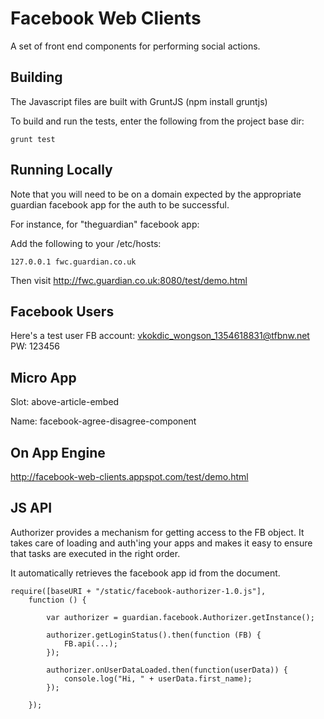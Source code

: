 Facebook Web Clients
====================

A set of front end components for performing social actions.

Building
--------

The Javascript files are built with GruntJS (npm install gruntjs)

To build and run the tests, enter the following from the project base dir:

```
grunt test
```

Running Locally
---------------
Note that you will need to be on a domain expected by the appropriate guardian facebook app for the auth to be successful.

For instance, for "theguardian" facebook app:

Add the following to your /etc/hosts:
```
127.0.0.1 fwc.guardian.co.uk
```

Then visit http://fwc.guardian.co.uk:8080/test/demo.html


Facebook Users
--------------

Here's a test user FB account:
vkokdic_wongson_1354618831@tfbnw.net
PW: 123456

Micro App
---------

Slot: above-article-embed

Name: facebook-agree-disagree-component

On App Engine
-------------

http://facebook-web-clients.appspot.com/test/demo.html

JS API
------

Authorizer provides a mechanism for getting access to the FB object. It takes care of loading and auth'ing your apps and
makes it easy to ensure that tasks are executed in the right order.

It automatically retrieves the facebook app id from the document.

```
require([baseURI + "/static/facebook-authorizer-1.0.js"],
    function () {

        var authorizer = guardian.facebook.Authorizer.getInstance();

        authorizer.getLoginStatus().then(function (FB) {
            FB.api(...);
        });

        authorizer.onUserDataLoaded.then(function(userData)) {
            console.log("Hi, " + userData.first_name);
        });

    });
```



